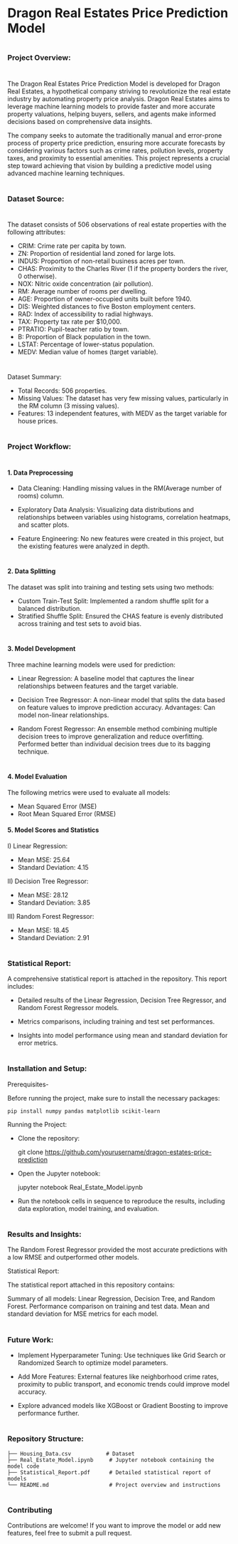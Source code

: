 
# Dragon Real Estates Price Prediction Model
#


### Project Overview:
#
The Dragon Real Estates Price Prediction Model is developed for Dragon Real Estates, a hypothetical company striving to revolutionize the real estate industry by automating property price analysis. Dragon Real Estates aims to leverage machine learning models to provide faster and more accurate property valuations, helping buyers, sellers, and agents make informed decisions based on comprehensive data insights.

The company seeks to automate the traditionally manual and error-prone process of property price prediction, ensuring more accurate forecasts by considering various factors such as crime rates, pollution levels, property taxes, and proximity to essential amenities. This project represents a crucial step toward achieving that vision by building a predictive model using advanced machine learning techniques.

#
### Dataset Source:
#
The dataset consists of 506 observations of real estate properties with the following attributes:

- CRIM: Crime rate per capita by town.
- ZN: Proportion of residential land zoned for large lots.
- INDUS: Proportion of non-retail business acres per town.
- CHAS: Proximity to the Charles River (1 if the property borders the river, 0 otherwise).
- NOX: Nitric oxide concentration (air pollution).
- RM: Average number of rooms per dwelling.
- AGE: Proportion of owner-occupied units built before 1940.
- DIS: Weighted distances to five Boston employment centers.
- RAD: Index of accessibility to radial highways.
- TAX: Property tax rate per $10,000.
- PTRATIO: Pupil-teacher ratio by town.
- B: Proportion of Black population in the town.
- LSTAT: Percentage of lower-status population.
- MEDV: Median value of homes (target variable).

#
Dataset Summary:

- Total Records: 506 properties.
- Missing Values: The dataset has very few missing values, particularly in the RM column (3 missing values).
- Features: 13 independent features, with MEDV as the target variable for house prices.
    
#

### Project Workflow:
#
#### 1. Data Preprocessing

- Data Cleaning: Handling missing values in the RM(Average number of rooms) column. 

- Exploratory Data Analysis: Visualizing data distributions and relationships between variables using histograms, correlation heatmaps, and scatter plots.

- Feature Engineering: No new features were created in this project, but the existing features were analyzed in depth.

#
#### 2. Data Splitting

The dataset was split into training and testing sets using two methods:


- Custom Train-Test Split: Implemented a random shuffle split for a balanced distribution.
- Stratified Shuffle Split: Ensured the CHAS feature is evenly distributed across training and test sets to avoid bias.

#
#### 3. Model Development

Three machine learning models were used for prediction:

- Linear Regression: A baseline model that captures the linear relationships between features and the target variable.

- Decision Tree Regressor: A non-linear model that splits the data based on feature values to improve prediction accuracy. Advantages: Can model non-linear relationships.

- Random Forest Regressor: An ensemble method combining multiple decision trees to improve generalization and reduce overfitting. Performed better than individual decision trees due to its bagging technique.
#

#### 4. Model Evaluation

The following metrics were used to evaluate all models:

- Mean Squared Error (MSE)
- Root Mean Squared Error (RMSE)

#### 5. Model Scores and Statistics

 I) Linear Regression:
        
- Mean MSE: 25.64
- Standard Deviation: 4.15

 II) Decision Tree Regressor:
    
- Mean MSE: 28.12
- Standard Deviation: 3.85

III) Random Forest Regressor:

- Mean MSE: 18.45
- Standard Deviation: 2.91
        
#

### Statistical Report:

A comprehensive statistical report is attached in the repository. This report includes:

- Detailed results of the Linear Regression, Decision Tree Regressor, and Random Forest Regressor models.

- Metrics comparisons, including training and test set performances.

- Insights into model performance using mean and standard deviation for error metrics.

#
### Installation and Setup:

Prerequisites-

Before running the project, make sure to install the necessary packages:

    pip install numpy pandas matplotlib scikit-learn


Running the Project:

- Clone the repository:

    git clone https://github.com/yourusername/dragon-estates-price-prediction


- Open the Jupyter notebook:

    jupyter notebook Real_Estate_Model.ipynb

- Run the notebook cells in sequence to reproduce the results, including data exploration, model training, and evaluation.

#
### Results and Insights:

The Random Forest Regressor provided the most accurate predictions with a low RMSE and outperformed other models.


Statistical Report:

The statistical report attached in this repository contains:

Summary of all models: Linear Regression, Decision Tree, and Random Forest. Performance comparison on training and test data. Mean and standard deviation for MSE metrics for each model.

#
### Future Work:

- Implement Hyperparameter Tuning: Use techniques like Grid Search or Randomized Search to optimize model parameters.

-  Add More Features: External features like neighborhood crime rates, proximity to public transport, and economic trends could improve model accuracy.

- Explore advanced models like XGBoost or Gradient Boosting to improve performance further.
#

### Repository Structure:

    ├── Housing_Data.csv           # Dataset
    ├── Real_Estate_Model.ipynb     # Jupyter notebook containing the model code
    ├── Statistical_Report.pdf      # Detailed statistical report of models
    └── README.md                   # Project overview and instructions

#
### Contributing

Contributions are welcome! If you want to improve the model or add new features, feel free to submit a pull request.
